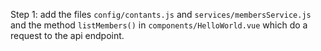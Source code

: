 Step 1: add the files `config/contants.js` and `services/membersService.js` and the method `listMembers()` in `components/HelloWorld.vue` which do a request to the api endpoint.